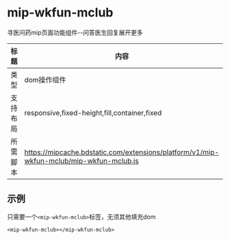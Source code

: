 # mip-wkfun-mclub

寻医问药mip页面功能组件--问答医生回复展开更多

标题|内容
----|----
类型|dom操作组件
支持布局|responsive,fixed-height,fill,container,fixed
所需脚本|https://mipcache.bdstatic.com/extensions/platform/v1/mip-wkfun-mclub/mip-wkfun-mclub.js

## 示例

只需要一个`<mip-wkfun-mclub>`标签，无须其他填充dom

```
<mip-wkfun-mclub></mip-wkfun-mclub>
```
